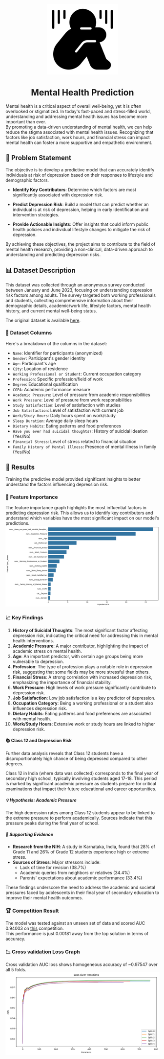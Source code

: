 <div align="center">
  <div>
    <img src="resources/logo.png" width="230" alt="Warp" />
  </div>
    <h1>Mental Health Prediction</h1>
</div>

Mental health is a critical aspect of overall well-being, yet it is often overlooked or stigmatized. In today's fast-paced and stress-filled world, understanding and addressing mental health issues has become more important than ever.<br>
By promoting a data-driven understanding of mental health, we can help reduce the stigma associated with mental health issues. Recognizing that factors like job satisfaction, work hours, and financial stress can impact mental health can foster a more supportive and empathetic environment.

## 🎯 **Problem Statement**
The objective is to develop a predictive model that can accurately identify individuals at risk of depression based on their responses to lifestyle and demographic factors.

- **Identify Key Contributors**: Determine which factors are most significantly associated with depression risk.

- **Predict Depression Risk**: Build a model that can predict whether an individual is at risk of depression, helping in early identification and intervention strategies.

- **Provide Actionable Insights**: Offer insights that could inform public health policies and individual lifestyle changes to mitigate the risk of depression.

By achieving these objectives, the project aims to contribute to the field of mental health research, providing a non-clinical, data-driven approach to understanding and predicting depression risks.

## 📊 **Dataset Description**
This dataset was collected through an anonymous survey conducted between January and June 2023, 
focusing on understanding depression risk factors among adults. The survey targeted both working professionals and students, 
collecting comprehensive information about their demographic details, academic/work life, lifestyle factors, mental health history, 
and current mental well-being status.

The original dataset is available [here](https://www.kaggle.com/datasets/sumansharmadataworld/depression-surveydataset-for-analysis/data).

### 📜 **Dataset Columns**
Here's a breakdown of the columns in the dataset:
- `Name`: Identifier for participants (anonymized)
- `Gender`: Participant's gender identity
- `Age`: Participant's age
- `City`: Location of residence
- `Working Professional or Student`: Current occupation category
- `Profession`: Specific profession/field of work
- `Degree`: Educational qualification
- `CGPA`: Academic performance measure
- `Academic Pressure`: Level of pressure from academic responsibilities
- `Work Pressure`: Level of pressure from work responsibilities
- `Study Satisfaction`: Level of satisfaction with studies
- `Job Satisfaction`: Level of satisfaction with current job
- `Work/Study Hours`: Daily hours spent on work/study
- `Sleep Duration`: Average daily sleep hours
- `Dietary Habits`: Eating patterns and food preferences
- `Have you ever had suicidal thoughts?`: History of suicidal ideation (Yes/No)
- `Financial Stress`: Level of stress related to financial situation
- `Family History of Mental Illness`: Presence of mental illness in family (Yes/No)

## 📝 **Results**
Training the predictive model provided significant insights to better understand the factors influencing depression risk.

### 🌟 **Feature Importance**
The feature importance graph highlights the most influential factors in predicting depression risk. This allows us to identify key contributors and understand which variables have the most significant impact on our model's predictions.
![Feature Importance Graph](resources/importance.png)

### 📈 **Key Findings**
1. **History of Suicidal Thoughts**: The most significant factor affecting depression risk, indicating the critical need for addressing this in mental health interventions.
2. **Academic Pressure**: A major contributor, highlighting the impact of academic stress on mental health.
3. **Age**: An important predictor, with certain age groups being more vulnerable to depression.
4. **Profession**: The type of profession plays a notable role in depression risk, suggesting that some fields may be more stressful than others.
5. **Financial Stress**: A strong correlation with increased depression risk, emphasizing the importance of financial stability.
6. **Work Pressure**: High levels of work pressure significantly contribute to depression risk.
7. **Job Satisfaction**: Low job satisfaction is a key predictor of depression.
8. **Occupation Category**: Being a working professional or a student also influences depression risk.
9. **Dietary Habits**: Eating patterns and food preferences are associated with mental health.
10. **Work/Study Hours**: Extensive work or study hours are linked to higher depression risk.


#### 📚 **Class 12 and Depression Risk**

Further data analysis reveals that Class 12 students have a disproportionately high chance of being depressed compared to other degrees.

Class 12 in India (where data was collected) corresponds to the final year of secondary high school, typically involving students aged 17-18. This period is marked by significant academic pressure as students prepare for critical examinations that impact their future educational and career opportunities.

##### 💡 **Hypothesis: Academic Pressure**
The high depression rates among Class 12 students appear to be linked to the extreme pressure to perform academically. Sources indicate that this pressure peaks during the final year of school.

##### 🔬 **Supporting Evidence**
- **Research from the NIH**: A study in Karnataka, India, found that 28% of Grade 11 and 26% of Grade 12 students experience high or extreme stress.
- **Sources of Stress**: Major stressors include:
  - Lack of time for revision (38.7%)
  - Academic queries from neighbors or relatives (34.4%)
  - Parents' expectations about academic performance (33.4%)

These findings underscore the need to address the academic and societal pressures faced by adolescents in their final year of secondary education to improve their mental health outcomes.

### 🏆 **Competition Result**
The model was tested against an unseen set of data and scored AUC 0.94003 on [this](https://www.kaggle.com/competitions/playground-series-s4e11/overview) competition.<br> 
This performance is just 0.00181 away from the top solution in terms of accuracy.

### 📉 **Cross validation Loss Graph**
Cross validation AUC loss shows homogeneous accuracy of ~0.97547 over all 5 folds.
![Cross validation Loss Graph](resources/loss.png)